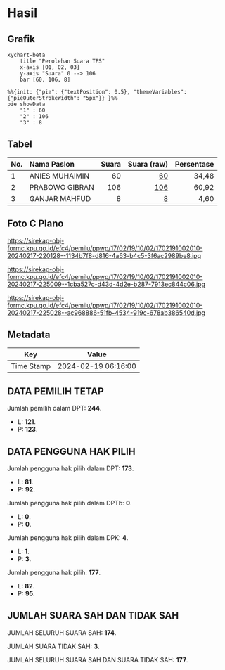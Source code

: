 # Hasil

## Grafik

```mermaid
xychart-beta
    title "Perolehan Suara TPS"
    x-axis [01, 02, 03]
    y-axis "Suara" 0 --> 106
    bar [60, 106, 8]
```

```mermaid
%%{init: {"pie": {"textPosition": 0.5}, "themeVariables": {"pieOuterStrokeWidth": "5px"}} }%%
pie showData
    "1" : 60
    "2" : 106
    "3" : 8
```

## Tabel

| No. | Nama Paslon    | Suara | Suara (raw) | Persentase |
|:--- |:-------------- | -----:| -----------:| ----------:|
| 1   | ANIES MUHAIMIN | 60    | [60][p-1]   | 34,48      |
| 2   | PRABOWO GIBRAN | 106   | [106][p-2]  | 60,92      |
| 3   | GANJAR MAHFUD  | 8     | [8][p-3]    | 4,60       |


[p-1]: https://github.com/gigit-pemilu/pemilu-2024-17-bengkulu/blob/main/pilpres/hitung-suara/sub/17-bengkulu/sub/02-rejang-lebong/sub/19-curup-tengah/sub/1002-talang-rimbo-baru/sub/010-tps/sub/paslon-1.txt
[p-2]: https://github.com/gigit-pemilu/pemilu-2024-17-bengkulu/blob/main/pilpres/hitung-suara/sub/17-bengkulu/sub/02-rejang-lebong/sub/19-curup-tengah/sub/1002-talang-rimbo-baru/sub/010-tps/sub/paslon-2.txt
[p-3]: https://github.com/gigit-pemilu/pemilu-2024-17-bengkulu/blob/main/pilpres/hitung-suara/sub/17-bengkulu/sub/02-rejang-lebong/sub/19-curup-tengah/sub/1002-talang-rimbo-baru/sub/010-tps/sub/paslon-3.txt

## Foto C Plano

https://sirekap-obj-formc.kpu.go.id/efc4/pemilu/ppwp/17/02/19/10/02/1702191002010-20240217-220128--1134b7f8-d816-4a63-b4c5-3f6ac2989be8.jpg

https://sirekap-obj-formc.kpu.go.id/efc4/pemilu/ppwp/17/02/19/10/02/1702191002010-20240217-225009--1cba527c-d43d-4d2e-b287-7913ec844c06.jpg

https://sirekap-obj-formc.kpu.go.id/efc4/pemilu/ppwp/17/02/19/10/02/1702191002010-20240217-225028--ac968886-51fb-4534-919c-678ab386540d.jpg


## Metadata

| Key        | Value               |
| ---------- | ------------------- |
| Time Stamp | 2024-02-19 06:16:00 |


## DATA PEMILIH TETAP

Jumlah pemilih dalam DPT: **244**.
 * L: **121**.
 * P: **123**.

## DATA PENGGUNA HAK PILIH

Jumlah pengguna hak pilih dalam DPT: **173**.
 * L: **81**.
 * P: **92**.

Jumlah pengguna hak pilih dalam DPTb: **0**.
 * L: **0**.
 * P: **0**.

Jumlah pengguna hak pilih dalam DPK: **4**.
 * L: **1**.
 * P: **3**.

Jumlah pengguna hak pilih: **177**.
 * L: **82**.
 * P: **95**.

## JUMLAH SUARA SAH DAN TIDAK SAH

JUMLAH SELURUH SUARA SAH: **174**.

JUMLAH SUARA TIDAK SAH: **3**.

JUMLAH SELURUH SUARA SAH DAN SUARA TIDAK SAH: **177**.


